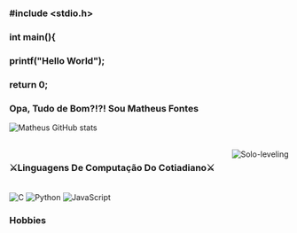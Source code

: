 ### #include <stdio.h>
### int main(){
### printf("Hello World");
### return 0;

### Opa, Tudo de Bom?!?! Sou Matheus Fontes

![Matheus GitHub stats](https://github-readme-stats.vercel.app/api?username=Ultedad&show_icons=true&theme=tokyonight)

<div style="display: inline_block"><br/>
  <img align="right" alt="Solo-leveling" src="https://media.tenor.com/ooLeelPvmFQAAAAC/solo-leveling.gif" />
</div>

### ⚔️Linguagens De Computação Do Cotiadiano⚔️

<div style="display: inline_block"><br/>
  <img align="center" alt="C" src="https://img.shields.io/badge/C-00599C?style=for-the-badge&logo=c&logoColor=white" />
  <img align="center" alt="Python" src="https://img.shields.io/badge/Python-14354C?style=for-the-badge&logo=python&logoColor=white" />
  <img align="center" alt="JavaScript" src="https://img.shields.io/badge/JavaScript-323330?style=for-the-badge&logo=javascript&logoColor=F7DF1E" />
</div>

### Hobbies

  
  

